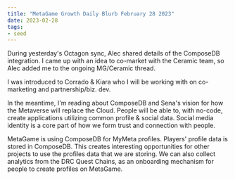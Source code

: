 ```yaml
---
title: "MetaGame Growth Daily Blurb February 28 2023"
date: 2023-02-28
tags:
- seed
---
```

During yesterday's Octagon sync, Alec shared details of the ComposeDB integration. I came up with an idea to co-market with the Ceramic team, so Alec added me to the ongoing MG/Ceramic thread. 

I was introduced to Corrado & Kiara who I will be working with on co-marketing and partnership/biz. dev. 

In the meantime, I'm reading about ComposeDB and Sena's vision for how the Metaverse will replace the Cloud. People will be able to, with no-code, create applications utilizing common profile & social data. Social media identity is a core part of how we form trust and connection with people. 

MetaGame is using ComposeDB for MyMeta profiles. Players' profile data is stored in ComposeDB. This creates interesting opportunities for other projects to use the profiles data that we are storing. We can also collect analytics from the DRC Quest Chains, as an onboarding mechanism for people to create profiles on MetaGame. 



